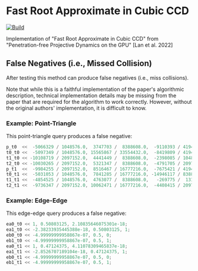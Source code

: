 # Fast Root Approximate in Cubic CCD

[![Build](https://github.com/zfergus/fast-approximate-root-ccd/actions/workflows/continuous.yml/badge.svg)](https://github.com/zfergus/fast-approximate-root-ccd/actions/workflows/continuous.yml)

Implementation of "Fast Root Approximate in Cubic CCD" from "Penetration-free Projective Dynamics on the GPU" [Lan et al. 2022]

## False Negatives (i.e., Missed Collision)

After testing this method can produce false negatives (i.e., miss collisions).

Note that while this is a faithful implementation of the paper's algorithmic description, technical implementation details may be missing from the paper that are required for the algorithm to work correctly. However, without the original authors' implementation, it is difficult to know.

### Example: Point-Triangle

This point-triangle query produces a false negative:
```c++
p_t0  <<  -5066329 / 1048576.0,  3747703 /  8388608.0,  -9110393 / 4194304.0;
t0_t0 <<  -5097349 / 1048576.0, 15565867 / 33554432.0,  -8419809 / 4194304.0;
t1_t0 << -10108719 / 2097152.0,  4441449 /  8388608.0,  -2398085 / 1048576.0;
t2_t0 << -10030265 / 2097152.0,  5321347 /  8388608.0,  -4791705 / 2097152.0;
p_t1  <<  -9984255 / 2097152.0,  8516467 / 16777216.0,  -7675421 / 4194304.0;
t0_t1 <<  -5031053 / 1048576.0,  7841285 / 16777216.0, -14946117 / 8388608.0;
t1_t1 <<  -4854525 / 1048576.0,  4763077 /  8388608.0,   -269775 /  131072.0;
t2_t1 <<  -9736347 / 2097152.0, 10062471 / 16777216.0,  -4408415 / 2097152.0;
```


### Example: Edge-Edge

This edge-edge query produces a false negative:
```c++
ea0_t0 << 1, 0.50803125, 2.10835646075301e-18;
ea1_t0 << -2.38233935445388e-18, 0.50803125, 1;
eb0_t0 << -4.99999999958867e-07, 0.5, 0;
eb1_t0 << -4.99999999958867e-07, 0.5, 1;
ea0_t1 << 1, 0.47124375, 4.11078309465837e-18;
ea1_t1 << -2.8526707189104e-18, 0.47124375, 1;
eb0_t1 << -4.99999999958867e-07, 0.5, 0;
eb1_t1 << -4.99999999958867e-07, 0.5, 1;
```

